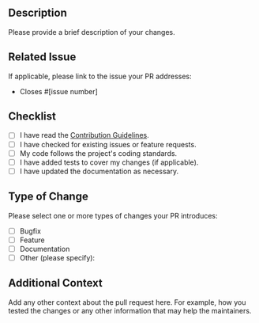 ## Description
Please provide a brief description of your changes.

## Related Issue
If applicable, please link to the issue your PR addresses:
- Closes #[issue number]

## Checklist
- [ ] I have read the [Contribution Guidelines](https://github.com/aqib-m31/ShareStore/blob/main/CODE_OF_CONDUCT.md).
- [ ] I have checked for existing issues or feature requests.
- [ ] My code follows the project's coding standards.
- [ ] I have added tests to cover my changes (if applicable).
- [ ] I have updated the documentation as necessary.

## Type of Change
Please select one or more types of changes your PR introduces:
- [ ] Bugfix
- [ ] Feature
- [ ] Documentation
- [ ] Other (please specify):

## Additional Context
Add any other context about the pull request here. For example, how you tested the changes or any other information that may help the maintainers.
